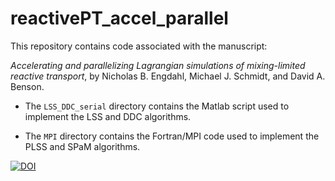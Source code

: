 # reactivePT_accel_parallel

This repository contains code associated with the manuscript:

*Accelerating and parallelizing Lagrangian simulations of mixing-limited
reactive transport*, by Nicholas B. Engdahl, Michael J. Schmidt, and David A.
Benson.

- The `LSS_DDC_serial` directory contains the Matlab script used to implement the
LSS and DDC algorithms.

- The `MPI` directory contains the Fortran/MPI code used to implement the PLSS
and SPaM algorithms.

[![DOI](https://zenodo.org/badge/155610180.svg)](https://zenodo.org/badge/latestdoi/155610180)
